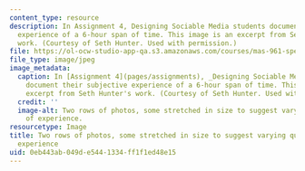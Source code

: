 ```yaml
---
content_type: resource
description: In Assignment 4, Designing Sociable Media students document their subjective
  experience of a 6-hour span of time. This image is an excerpt from Seth Hunter's
  work. (Courtesy of Seth Hunter. Used with permission.)
file: https://ol-ocw-studio-app-qa.s3.amazonaws.com/courses/mas-961-special-topics-designing-sociable-media-spring-2008/0eb443ab049de5441334ff1f1ed48e15_mas-961s08-th.jpg
file_type: image/jpeg
image_metadata:
  caption: In [Assignment 4](pages/assignments), _Designing Sociable Media_ students
    document their subjective experience of a 6-hour span of time. This image is an
    excerpt from Seth Hunter's work. (Courtesy of Seth Hunter. Used with permission.)
  credit: ''
  image-alt: Two rows of photos, some stretched in size to suggest varying qualities
    of experience.
resourcetype: Image
title: Two rows of photos, some stretched in size to suggest varying qualities of
  experience
uid: 0eb443ab-049d-e544-1334-ff1f1ed48e15
---
```

